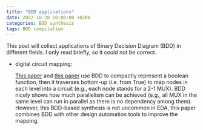```yaml
---
title: "BDD applications"
date: 2022-10-28 10:00:00 +0200
categories: BDD synthesis
tags: BDD compilation
---
```


This post will collect applications of Binary Decision Diagram (BDD) in different fields.
I only read briefly, so it could not be correct.

- digital circuit mapping:
  
  [This paper](https://www.sciencedirect.com/science/article/pii/S0167926019301646) and [this paper](https://ieeexplore.ieee.org/stamp/stamp.jsp?tp=&arnumber=7038601) use BDD to compactly represent a boolean function, then it traverses bottom-up (i.e. from True) to map nodes in each level into a circuit (e.g., each node stands for a 2-1 MUX). BDD nicely shows how much parallelism can be achieved (e.g., all MUX in the same level can run in parallel as there is no dependency among them). However, this BDD-based synthesis is not uncommon in EDA, this paper combines BDD with other design automation tools to improve the mapping.
  
